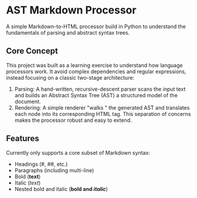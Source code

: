 # AST Markdown Processor

A simple Markdown-to-HTML processor build in Python to understand the fundamentals of parsing and abstract syntax trees.

## Core Concept
This project was built as a learning exercise to understand how language processors work. It avoid complex dependencies and regular expressions, instead focusing on a classic two-stage architecture:
1. Parsing: A hand-written, recursive-descent parser scans the input text and builds an Abstract Syntax Tree (AST) a structured model of the document.
2. Rendering: A simple renderer "walks " the generated AST and translates each node into its corresponding HTML tag. This separation of concerns makes the processor robust and easy to extend.

## Features
Currently only supports a core subset of Markdown syntax:
- Headings (#, ##, etc.)
- Paragraphs (including multi-line)
- Bold (**text**)
- Italic (*text*)
- Nested bold and italic (**bold and *italic***)

